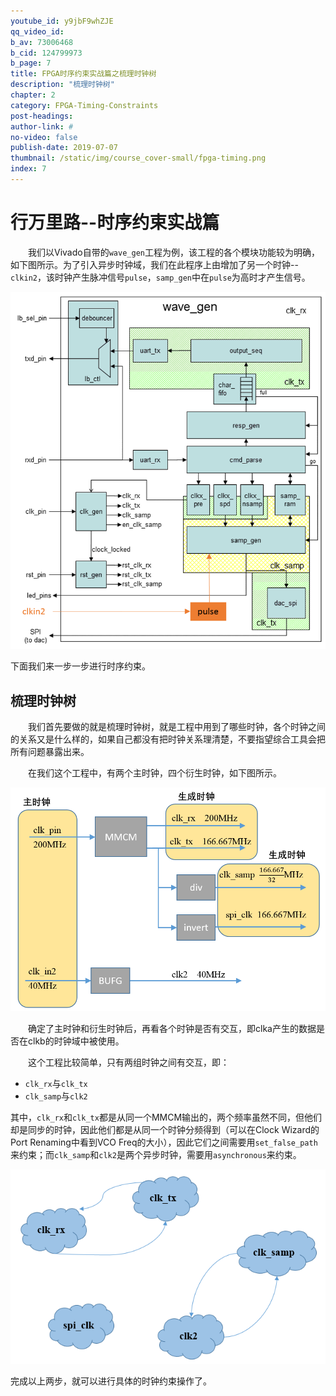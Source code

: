 ```yaml
---
youtube_id: y9jbF9whZJE
qq_video_id: 
b_av: 73006468
b_cid: 124799973
b_page: 7
title: FPGA时序约束实战篇之梳理时钟树
description: "梳理时钟树"
chapter: 2
category: FPGA-Timing-Constraints
post-headings:
author-link: #
no-video: false
publish-date: 2019-07-07
thumbnail: /static/img/course_cover-small/fpga-timing.png
index: 7
---
```



# 行万里路--时序约束实战篇


&emsp;&emsp;我们以Vivado自带的`wave_gen`工程为例，该工程的各个模块功能较为明确，如下图所示。为了引入异步时钟域，我们在此程序上由增加了另一个时钟--`clkin2`，该时钟产生脉冲信号`pulse`，`samp_gen`中在`pulse`为高时才产生信号。

<center>

![image](https://raw.githubusercontent.com/Bounce00/pic/master/fpga/timing_toturial37.png)
</center>


下面我们来一步一步进行时序约束。

## 梳理时钟树

&emsp;&emsp;我们首先要做的就是梳理时钟树，就是工程中用到了哪些时钟，各个时钟之间的关系又是什么样的，如果自己都没有把时钟关系理清楚，不要指望综合工具会把所有问题暴露出来。

&emsp;&emsp;在我们这个工程中，有两个主时钟，四个衍生时钟，如下图所示。

<center>

![image](https://raw.githubusercontent.com/Bounce00/pic/master/fpga/timing_toturial38.png)
</center>

&emsp;&emsp;确定了主时钟和衍生时钟后，再看各个时钟是否有交互，即clka产生的数据是否在clkb的时钟域中被使用。

&emsp;&emsp;这个工程比较简单，只有两组时钟之间有交互，即：
 - `clk_rx`与`clk_tx`
 - `clk_samp`与`clk2`

其中，`clk_rx`和`clk_tx`都是从同一个MMCM输出的，两个频率虽然不同，但他们却是同步的时钟，因此他们都是从同一个时钟分频得到（可以在Clock Wizard的Port Renaming中看到VCO Freq的大小），因此它们之间需要用`set_false_path`来约束；而`clk_samp`和`clk2`是两个异步时钟，需要用`asynchronous`来约束。


<center>

![image](https://raw.githubusercontent.com/Bounce00/pic/master/fpga/timing_toturial39.png)
</center>

完成以上两步，就可以进行具体的时钟约束操作了。